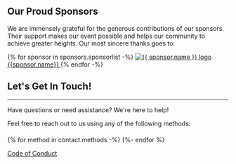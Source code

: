 <footer>
  <section id="sponsors">
    <h2>Our Proud Sponsors</h2>
    <p>We are immensely grateful for the generous contributions of our sponsors. Their support makes our event possible and helps our community to achieve greater heights. Our most sincere thanks goes to:</p>
    <div class="sponsor-logos">
      {% for sponsor in sponsors.sponsorlist -%}
        <a href="{{ sponsor.url }}" target="_blank" rel="noopener noreferrer">
          <img src="/_img/{{ sponsor.logo }}" alt="{{ sponsor.name }} logo" title="{{ sponsor.name }}">
          <span>{{sponsor.name}}</span>
        </a>
      {% endfor -%}
    </div>
  </section>
  <section id="contact">
      <div class="container">
          <div class="row">
              <div class="col-lg-8 col-lg-offset-2 text-center" style="margin-bottom: 20px;">
                  <h2 class="section-heading">Let's Get In Touch!</h2>
                  <hr class="primary">
                  <p>Have questions or need assistance? We're here to help!</p>
                  <p>Feel free to reach out to us using any of the following methods:</p>
              </div>
              <div class="col-lg-6 col-lg-offset-3 text-center">
                  {% for method in contact.methods -%}
                  <span class="d-inline-block">
                      <a href="{{ method.url }}">
                          <i class="{{ method.icon }} fa-4x wow bounceIn" data-wow-delay="{{ method.delay }}" aria-label="{{ method.label }}" title="{{ method.label }}"></i>
                      </a>
                  </span>
                  {%- endfor %}
              </div>
          </div>
      </div>
  </section>
  <section id="conduct">
    <p><a href="/conduct/">Code of Conduct</a></p>
  </section>
</footer>
